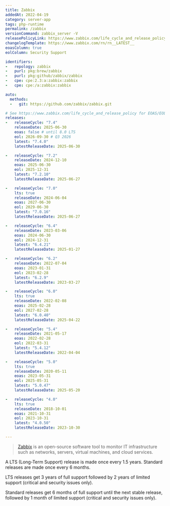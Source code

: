 ```yaml
---
title: Zabbix
addedAt: 2022-04-19
category: server-app
tags: php-runtime
permalink: /zabbix
versionCommand: zabbix_server -V
releasePolicyLink: https://www.zabbix.com/life_cycle_and_release_policy
changelogTemplate: https://www.zabbix.com/rn/rn__LATEST__
eoasColumn: true
eolColumn: Security Support

identifiers:
-   repology: zabbix
-   purl: pkg:brew/zabbix
-   purl: pkg:github/zabbix/zabbix
-   cpe: cpe:2.3:a:zabbix:zabbix
-   cpe: cpe:/a:zabbix:zabbix

auto:
  methods:
  -   git: https://github.com/zabbix/zabbix.git

# See https://www.zabbix.com/life_cycle_and_release_policy for EOAS/EOL dates.
releases:
-   releaseCycle: "7.4"
    releaseDate: 2025-06-30
    eoas: false # until 8.0 LTS
    eol: 2026-09-30 # Q3 2026
    latest: "7.4.0"
    latestReleaseDate: 2025-06-30

-   releaseCycle: "7.2"
    releaseDate: 2024-12-10
    eoas: 2025-06-30
    eol: 2025-12-31
    latest: "7.2.10"
    latestReleaseDate: 2025-06-27

-   releaseCycle: "7.0"
    lts: true
    releaseDate: 2024-06-04
    eoas: 2027-06-30
    eol: 2029-06-30
    latest: "7.0.16"
    latestReleaseDate: 2025-06-27

-   releaseCycle: "6.4"
    releaseDate: 2023-03-06
    eoas: 2024-06-30
    eol: 2024-12-31
    latest: "6.4.21"
    latestReleaseDate: 2025-01-27

-   releaseCycle: "6.2"
    releaseDate: 2022-07-04
    eoas: 2023-01-31
    eol: 2023-02-28
    latest: "6.2.9"
    latestReleaseDate: 2023-03-27

-   releaseCycle: "6.0"
    lts: true
    releaseDate: 2022-02-08
    eoas: 2025-02-28
    eol: 2027-02-28
    latest: "6.0.40"
    latestReleaseDate: 2025-04-22

-   releaseCycle: "5.4"
    releaseDate: 2021-05-17
    eoas: 2022-02-28
    eol: 2022-03-31
    latest: "5.4.12"
    latestReleaseDate: 2022-04-04

-   releaseCycle: "5.0"
    lts: true
    releaseDate: 2020-05-11
    eoas: 2023-05-31
    eol: 2025-05-31
    latest: "5.0.47"
    latestReleaseDate: 2025-05-20

-   releaseCycle: "4.0"
    lts: true
    releaseDate: 2018-10-01
    eoas: 2021-10-31
    eol: 2023-10-31
    latest: "4.0.50"
    latestReleaseDate: 2023-10-30

---
```


> [Zabbix](https://www.zabbix.com/) is an open-source software tool to monitor IT infrastructure
> such as networks, servers, virtual machines, and cloud services.

A LTS (Long-Term Support) release is made once every 1.5 years. Standard releases are made once
every 6 months.

LTS releases get 3 years of full support followed by 2 years of limited support (critical and
security issues only).

Standard releases get 6 months of full support until the next stable release, followed by 1 month of
limited support (critical and security issues only).
